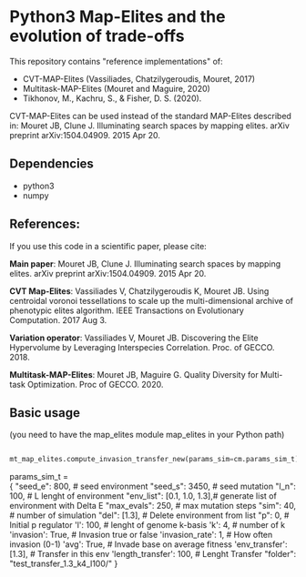 # Python3 Map-Elites and the evolution of trade-offs
This repository contains "reference implementations" of:
- CVT-MAP-Elites (Vassiliades, Chatzilygeroudis, Mouret, 2017)
- Multitask-MAP-Elites (Mouret and Maguire, 2020)
- Tikhonov, M., Kachru, S., & Fisher, D. S. (2020).

CVT-MAP-Elites can be used instead of the standard MAP-Elites described in:
Mouret JB, Clune J. Illuminating search spaces by mapping elites. arXiv preprint arXiv:1504.04909. 2015 Apr 20.


## Dependencies

- python3
- numpy


## References:
If you use this code in a scientific paper, please cite:

**Main paper**: Mouret JB, Clune J. Illuminating search spaces by mapping elites. arXiv preprint arXiv:1504.04909. 2015 Apr 20.

**CVT Map-Elites**: Vassiliades V, Chatzilygeroudis K, Mouret JB. Using centroidal voronoi tessellations to scale up the multi-dimensional archive of phenotypic elites algorithm. IEEE Transactions on Evolutionary Computation. 2017 Aug 3.

**Variation operator**: Vassiliades V, Mouret JB. Discovering the Elite Hypervolume by Leveraging Interspecies Correlation. Proc. of GECCO. 2018.

**Multitask-MAP-Elites**: Mouret JB, Maguire G. Quality Diversity for Multi-task Optimization. Proc of GECCO. 2020.


## Basic usage
(you need to have the map_elites module map_elites in your Python path)

```python

mt_map_elites.compute_invasion_transfer_new(params_sim=cm.params_sim_t)

```
params_sim_t = \
    {
        "seed_e": 800, # seed environment
        "seed_s": 3450, # seed mutation
        "l_n": 100, # L lenght of environment
        "env_list": [0.1, 1.0, 1.3],# generate list of environment with Delta E
        "max_evals": 250, # max mutation steps
        "sim": 40, # number of simulation
        "del": [1.3], # Delete environment from list
        "p": 0, # Initial p regulator
        'l': 100, # lenght of genome k-basis
        'k': 4, # number of k
        'invasion': True, # Invasion true or false
        'invasion_rate': 1, # How often invasion (0-1)
        'avg': True, # Invade base on average fitness
        'env_transfer': [1.3], # Transfer in this env
        'length_transfer': 100, # Lenght Transfer
        "folder": "test_transfer_1.3_k4_l100/"
    }
```

